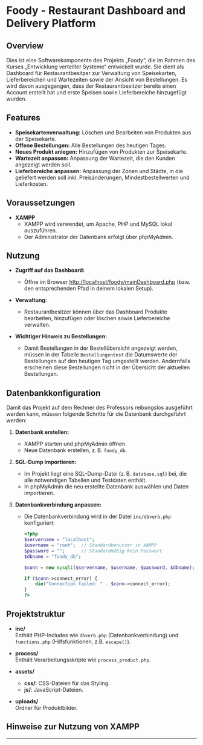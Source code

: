 # Foody - Restaurant Dashboard and Delivery Platform

## Overview

Dies ist eine Softwarekomponente des Projekts „Foody“, die im Rahmen des Kurses „Entwicklung verteilter Systeme“ entwickelt wurde. Sie dient als Dashboard für Restaurantbesitzer zur Verwaltung von Speisekarten, Lieferbereichen und Wartezeiten sowie der Ansicht von Bestellungen. Es wird davon ausgegangen, dass der Restaurantbesitzer bereits einen Account erstellt hat und erste Speisen sowie Lieferbereiche hinzugefügt wurden.

## Features

- **Speisekartenverwaltung:** Löschen und Bearbeiten von Produkten aus der Speisekarte.
- **Offene Bestellungen:** Alle Bestellungen des heutigen Tages.
- **Neues Produkt anlegen:** Hinzufügen von Produkten zur Speisekarte.
- **Wartezeit anpassen:** Anpassung der Wartezeit, die den Kunden angezeigt werden soll.
- **Lieferbereiche anpassen:** Anpassung der Zonen und Städte, in die geliefert werden soll inkl. Preisänderungen, Mindestbestellwerten und Lieferkosten.

## Voraussetzungen

- **XAMPP**
  - XAMPP wird verwendet, um Apache, PHP und MySQL lokal auszuführen.
  - Der Administrator der Datenbank erfolgt über phpMyAdmin.

## Nutzung

- **Zugriff auf das Dashboard:**
  - Öffne im Browser [http://localhost/foody/mainDashboard.php](http://localhost/foody/mainDashboard.php) (bzw. den entsprechenden Pfad in deinem lokalen Setup).

- **Verwaltung:**
  - Restaurantbesitzer können über das Dashboard Produkte bearbeiten, hinzufügen oder löschen sowie Lieferbereiche verwalten.

- **Wichtiger Hinweis zu Bestellungen:**
  - Damit Bestellungen in der Bestellübersicht angezeigt werden, müssen in der Tabelle `Bestellungentest` die Datumswerte der Bestellungen auf den heutigen Tag umgestellt werden. Andernfalls erscheinen diese Bestellungen nicht in der Übersicht der aktuellen Bestellungen.

## Datenbankkonfiguration

Damit das Projekt auf dem Rechner des Professors reibungslos ausgeführt werden kann, müssen folgende Schritte für die Datenbank durchgeführt werden:

1. **Datenbank erstellen:**
   - XAMPP starten und phpMyAdmin öffnen.
   - Neue Datenbank erstellen, z. B. `foody_db`.

2. **SQL-Dump importieren:**
   - Im Projekt liegt eine SQL-Dump-Datei (z. B. `database.sql`) bei, die alle notwendigen Tabellen und Testdaten enthält.
   - In phpMyAdmin die neu erstellte Datenbank auswählen und Daten importieren.

3. **Datenbankverbindung anpassen:**
   - Die Datenbankverbindung wird in der Datei `inc/dbverb.php` konfiguriert:

     ```php
     <?php
     $servername = "localhost";
     $username = "root";  // Standardbenutzer in XAMPP
     $password = "";      // Standardmäßig kein Passwort
     $dbname = "foody_db";

     $conn = new mysqli($servername, $username, $password, $dbname);

     if ($conn->connect_error) {
         die("Connection failed: " . $conn->connect_error);
     }
     ?>
     ```

## Projektstruktur

- **inc/**  
  Enthält PHP-Includes wie `dbverb.php` (Datenbankverbindung) und `functions.php` (Hilfsfunktionen, z.B. `escape()`).

- **process/**  
  Enthält Verarbeitungsskripte wie `process_product.php`.

- **assets/**
  - **css/**: CSS-Dateien für das Styling.
  - **js/**: JavaScript-Dateien.

- **uploads/**  
  Ordner für Produktbilder.

## Hinweise zur Nutzung von XAMPP

---
